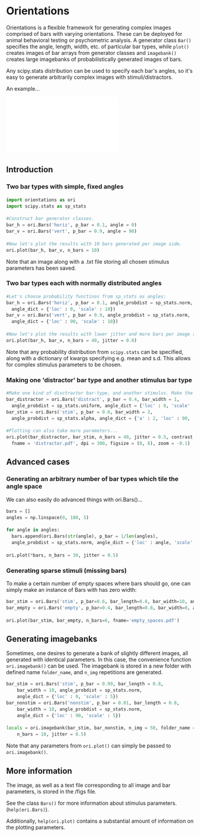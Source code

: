 # Orientations #

Orientations is a flexible framework for generating complex images comprised of bars with varying orientations. These can be deployed for animal behavioral testing or psychometric analysis. A generator class <code>Bar()</code> specifies the angle, length, width, etc. of particular bar types, while <code>plot()</code> creates images of bar arrays from generator classes and <code>imagebank()</code> creates large imagebanks of probabilistically generated images of bars.

Any scipy.stats distribution can be used to specify each bar's angles, so it's easy to generate arbitrarily complex images with stimuli/distractors.

An example...

![example](bars_ex.pdf?raw=true "Example of bar image")


## Introduction ##


### Two bar types with simple, fixed angles
```python
import orientations as ori
import scipy.stats as sp_stats

#Construct bar generator classes.
bar_h = ori.Bars('horiz', p_bar = 0.1, angle = 0)
bar_v = ori.Bars('vert', p_bar = 0.9, angle = 90)

#Now let's plot the results with 10 bars generated per image side.
ori.plot(bar_h, bar_v, n_bars = 10)
```

Note that an image along with a .txt file storing all chosen stimulus parameters has been saved.

### Two bar types each with normally distributed angles

```python
#Let's choose probability functinos from sp_stats as angles:
bar_h = ori.Bars('horiz', p_bar = 0.1, angle_probdist = sp_stats.norm,
  angle_dict = {'loc' : 0, 'scale' : 10})
bar_v = ori.Bars('vert', p_bar = 0.9, angle_probdist = sp_stats.norm,
  angle_dict = {'loc' : 90, 'scale' : 10})

#Now let's plot the results with lower jitter and more bars per image side.
ori.plot(bar_h, bar_v, n_bars = 40, jitter = 0.8)
```

Note that any probability distribution from <code>scipy.stats</code> can be specified, along with a dictionary of kwargs specifying e.g. mean and s.d. This allows for complex stimulus parameters to be chosen.

### Making one 'distractor' bar type and another stimulus bar type
```python
#Make one kind of disctractor bar-type, and another stimulus. Make the distractor bars thinner.
bar_distractor = ori.Bars('distract', p_bar = 0.4, bar_width = 1,
  angle_probdist = sp_stats.uniform, angle_dict = {'loc' : 0, 'scale' : 360})
bar_stim = ori.Bars('stim', p_bar = 0.6, bar_width = 2,
  angle_probdist = sp_stats.alpha, angle_dict = {'a' : 2, 'loc' : 90, 'scale' : 5})

#Plotting can also take more parameters...
ori.plot(bar_distractor, bar_stim, n_bars = 40, jitter = 0.5, contrast = 'inverted',
  fname = 'distractor.pdf', dpi = 300, figsize = (8, 8), zoom = -0.1)
```
## Advanced cases
### Generating an arbitrary number of bar types which tile the angle space
We can also easily do advanced things with ori.Bars()...
```python
bars = []
angles = np.linspace(0, 180, 5)

for angle in angles:
  bars.append(ori.Bars(str(angle), p_bar = 1/len(angles),
  angle_probdist = sp_stats.norm, angle_dict = {'loc' : angle, 'scale' : 5}))

ori.plot(*bars, n_bars = 30, jitter = 0.5)
```

### Generating sparse stimuli (missing bars)
To make a certain number of empty spaces where bars should go, one can simply make an instance of Bars with has zero width:
```python
bar_stim = ori.Bars('stim', p_bar=0.6, bar_length=0.8, bar_width=10, angle=0)
bar_empty = ori.Bars('empty', p_bar=0.4, bar_length=0.8, bar_width=0, angle=0)

ori.plot(bar_stim, bar_empty, n_bars=6, fname='empty_spaces.pdf')
```

## Generating imagebanks
Sometimes, one desires to generate a bank of slightly different images, all generated with identical parameters. In this case, the convenience function <code>ori.imagebank()</code> can be used. The imagebank is stored in a new folder with defined name <code>folder_name</code>, and <code>n_img</code> repetitions are generated.

```python
bar_stim = ori.Bars('stim', p_bar = 0.99, bar_length = 0.8,
    bar_width = 10, angle_probdist = sp_stats.norm,
    angle_dict = {'loc' : 0, 'scale' : 5})
bar_nonstim = ori.Bars('nonstim', p_bar = 0.01, bar_length = 0.8,
    bar_width = 10, angle_probdist = sp_stats.norm,
    angle_dict = {'loc' : 90, 'scale' : 5})

locals = ori.imagebank(bar_stim, bar_nonstim, n_img = 50, folder_name = 'change',
    n_bars = 10, jitter = 0.5)
```
Note that any parameters from <code>ori.plot()</code> can simply be passed to <code>ori.imagebank()</code>.

## More information

The image, as well as a text file corresponding to all image and bar parameters, is stored in the /figs file.

See the class <code>Bars()</code> for more information about stimulus parameters. (<code>help(ori.Bars)</code>).

Additionally, <code>help(ori.plot)</code> contains a substantial amount of information on the plotting parameters.
